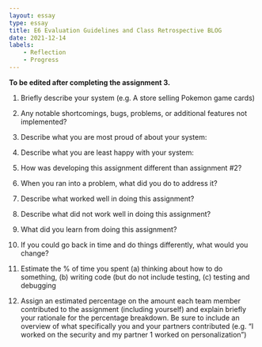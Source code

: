 ```yaml
---
layout: essay
type: essay
title: E6 Evaluation Guidelines and Class Retrospective BLOG
date: 2021-12-14
labels: 
    - Reflection 
    - Progress
---
```

<b>To be edited after completing the assignment 3.</b>
  
  1. Briefly describe your system (e.g. A store selling Pokemon game cards)

2. Any notable shortcomings, bugs, problems, or additional features not implemented?

3. Describe what you are most proud of about your system:

4. Describe what you are least happy with your system:

5. How was developing this assignment different than assignment #2?

6. When you ran into a problem, what did you do to address it?

7. Describe what worked well in doing this assignment?

8. Describe what did not work well in doing this assignment?

9. What did you learn from doing this assignment?

10. If you could go back in time and do things differently, what would you change?

11. Estimate the % of time you spent (a) thinking about how to do something, (b) writing code (but do not include testing, (c) testing and debugging

12. Assign an estimated percentage on the amount each team member contributed to the assignment (including yourself) and explain briefly your rationale for the percentage breakdown. Be sure to include an overview of what specifically you and your partners contributed (e.g. “I worked on the security and my partner 1 worked on personalization”)
